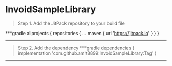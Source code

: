 # InvoidSampleLibrary
> Step 1. Add the JitPack repository to your build file

***gradle
allprojects {
		repositories {
			...
			maven { url 'https://jitpack.io' }
		}
	}
  ***
  
  > Step 2. Add the dependency
  ***gradle
  dependencies {
	        implementation 'com.github.amit8899:InvoidSampleLibrary:Tag'
	}
  ***
